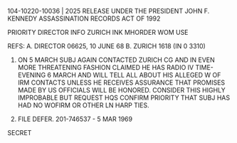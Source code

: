 104-10220-10036 | 2025 RELEASE UNDER THE PRESIDENT JOHN F. KENNEDY ASSASSINATION RECORDS ACT OF 1992

PRIORITY DIRECTOR INFO ZURICH
INK MHORDER WOM USE

REFS: A. DIRECTOR 06625, 10 JUNE 68
B. ZURICH 1618 (IN 0 3310)

1. ON 5 MARCH SUBJ AGAIN CONTACTED ZURICH CG AND IN EVEN MORE THREATENING FASHION CLAIMED HE HAS RADIO IV TIME-EVENING 6 MARCH AND WILL TELL ALL ABOUT HIS ALLEGED W OF IRM CONTACTS UNLESS HE RECEIVES ASSURANCE THAT PROMISES MADE BY US OFFICIALS WILL BE HONORED. CONSIDER THIS HIGHLY IMPROBABLE BUT REQUEST HQS CONFIRM PRIORITY THAT SUBJ HAS HAD NO WOFIRM OR OTHER LN HARP TIES.

2. FILE DEFER. 201-746537 - 5 MAR 1969

SECRET
